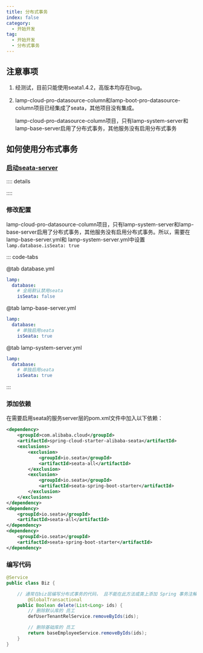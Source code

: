 ```yaml
---
title: 分布式事务
index: false
category:
  - 开始开发
tag:
  - 开始开发
  - 分布式事务
---
```


## 注意事项

1. 经测试，目前只能使用seata1.4.2，高版本均存在bug。

2. lamp-cloud-pro-datasource-column和lamp-boot-pro-datasource-column项目已经集成了seata，其他项目没有集成。

   lamp-cloud-pro-datasource-column项目，只有lamp-system-server和lamp-base-server启用了分布式事务，其他服务没有启用分布式事务

## 如何使用分布式事务

### [启动seata-server](../start/单机版Seata启动.md)

:::: details

<!-- @include: ../start/单机版Seata启动.md#base -->

::::

### 修改配置

lamp-cloud-pro-datasource-column项目，只有lamp-system-server和lamp-base-server启用了分布式事务，其他服务没有启用分布式事务。所以，需要在lamp-base-server.yml和 lamp-system-server.yml中设置`lamp.database.isSeata: true`

::: code-tabs

@tab database.yml

```yaml
lamp:
  database:
  	# 全局默认禁用seata
    isSeata: false
```

@tab lamp-base-server.yml

```yaml
lamp:
  database:
   	# 单独启用seata
    isSeata: true 
```

@tab lamp-system-server.yml

```yaml
lamp:
  database:
    # 单独启用seata
    isSeata: true 
```

:::

### 添加依赖

在需要启用seata的服务server层的pom.xml文件中加入以下依赖：

```xml
<dependency>
    <groupId>com.alibaba.cloud</groupId>
    <artifactId>spring-cloud-starter-alibaba-seata</artifactId>
    <exclusions>
        <exclusion>
            <groupId>io.seata</groupId>
            <artifactId>seata-all</artifactId>
        </exclusion>
        <exclusion>
            <groupId>io.seata</groupId>
            <artifactId>seata-spring-boot-starter</artifactId>
        </exclusion>
    </exclusions>
</dependency>
<dependency>
    <groupId>io.seata</groupId>
    <artifactId>seata-all</artifactId>
</dependency>
<dependency>
    <groupId>io.seata</groupId>
    <artifactId>seata-spring-boot-starter</artifactId>
</dependency>
```

### 编写代码

```java
@Service
public class Biz {

  	// 通常在biz层编写分布式事务的代码， 且不能在此方法或类上添加 Spring 事务注解。
		@GlobalTransactional
    public Boolean delete(List<Long> ids) {
        // 删除默认库的 员工
        defUserTenantRelService.removeByIds(ids);

      	// 删除基础库的 员工
        return baseEmployeeService.removeByIds(ids);
    }
}
```